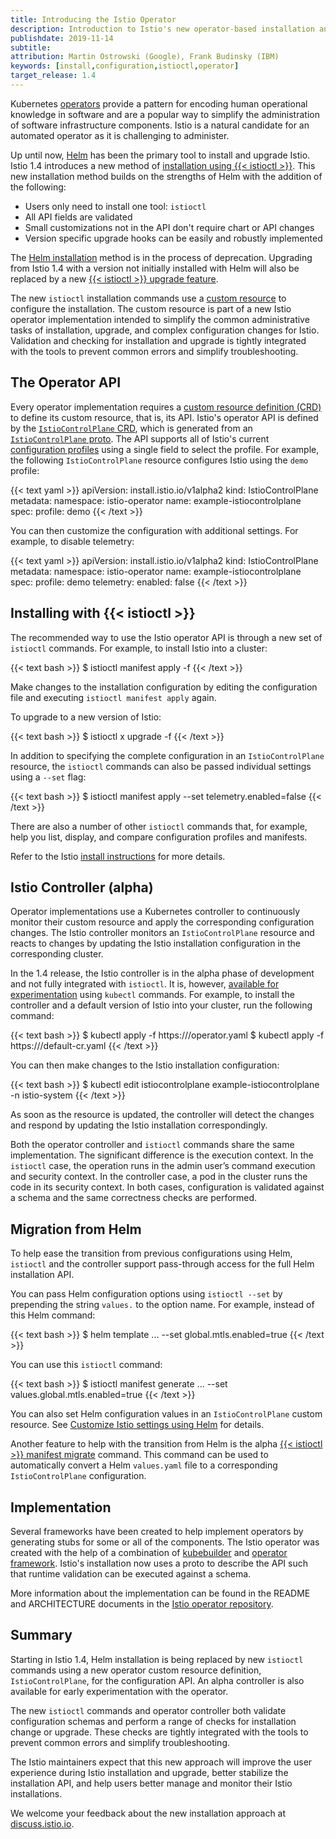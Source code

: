 ```yaml
---
title: Introducing the Istio Operator
description: Introduction to Istio's new operator-based installation and control plane management feature.
publishdate: 2019-11-14
subtitle:
attribution: Martin Ostrowski (Google), Frank Budinsky (IBM)
keywords: [install,configuration,istioctl,operator]
target_release: 1.4
---
```


Kubernetes [operators](https://kubernetes.io/docs/concepts/extend-kubernetes/operator/) provide
a pattern for encoding human operational knowledge in software and are a popular way to simplify
the administration of software infrastructure components. Istio is a natural candidate for an automated
operator as it is challenging to administer.

Up until now, [Helm](https://github.com/helm/helm) has been the primary tool to install and upgrade Istio.
Istio 1.4 introduces a new method of [installation using {{< istioctl >}}](/docs/setup/install/istioctl/).
This new installation method builds on the strengths of Helm with the addition of the
following:

- Users only need to install one tool: `istioctl`
- All API fields are validated
- Small customizations not in the API don't require chart or API changes
- Version specific upgrade hooks can be easily and robustly implemented

The [Helm installation](https://archive.istio.io/1.4/docs/setup/install/helm/) method is in the process of deprecation. Upgrading from Istio
1.4 with a version not initially installed with Helm will also be replaced by a new
[{{< istioctl >}} upgrade feature](https://archive.istio.io/v1.4/docs/setup/upgrade/istioctl-upgrade/).

The new `istioctl` installation commands use a
[custom resource](https://kubernetes.io/docs/concepts/extend-kubernetes/api-extension/custom-resources/)
to configure the installation. The custom resource is part of a new Istio operator
implementation intended to simplify the common administrative tasks of installation, upgrade,
and complex configuration changes for Istio. Validation and checking for installation and upgrade
is tightly integrated with the tools to prevent common errors and simplify troubleshooting.

## The Operator API

Every operator implementation requires a
[custom resource definition (CRD)](https://kubernetes.io/docs/concepts/extend-kubernetes/api-extension/custom-resources/#customresourcedefinitions)
to define its custom resource, that is, its API. Istio's operator API is defined by the
[`IstioControlPlane` CRD](https://archive.istio.io/v1.4/docs/reference/config/istio.operator.v1alpha12.pb/),
which is generated from an
[`IstioControlPlane` proto](https://github.com/istio/operator/blob/release-1.4/pkg/apis/istio/v1alpha2/istiocontrolplane_types.proto).
The API supports all of Istio's current [configuration profiles](/docs/setup/additional-setup/config-profiles/)
using a single field to select the profile. For example, the following `IstioControlPlane` resource
configures Istio using the `demo` profile:

{{< text yaml >}}
apiVersion: install.istio.io/v1alpha2
kind: IstioControlPlane
metadata:
  namespace: istio-operator
  name: example-istiocontrolplane
spec:
  profile: demo
{{< /text >}}

You can then customize the configuration with additional settings. For example, to disable telemetry:

{{< text yaml >}}
apiVersion: install.istio.io/v1alpha2
kind: IstioControlPlane
metadata:
  namespace: istio-operator
  name: example-istiocontrolplane
spec:
  profile: demo
  telemetry:
    enabled: false
{{< /text >}}

## Installing with {{< istioctl >}}

The recommended way to use the Istio operator API is through a new set of `istioctl` commands.
For example, to install Istio into a cluster:

{{< text bash >}}
$ istioctl manifest apply -f <your-istiocontrolplane-customresource>
{{< /text >}}

Make changes to the installation configuration by editing the configuration file and executing
`istioctl manifest apply` again.

To upgrade to a new version of Istio:

{{< text bash >}}
$ istioctl x upgrade -f <your-istiocontrolplane-config-changes>
{{< /text >}}

In addition to specifying the complete configuration in an `IstioControlPlane` resource,
the `istioctl` commands can also be passed individual settings using a `--set` flag:

{{< text bash >}}
$ istioctl manifest apply --set telemetry.enabled=false
{{< /text >}}

There are also a number of other `istioctl` commands that, for example, help you list, display,
and compare configuration profiles and manifests.

Refer to the Istio [install instructions](/docs/setup/install/istioctl) for more details.

## Istio Controller (alpha)

Operator implementations use a Kubernetes controller to continuously monitor their custom resource
and apply the corresponding configuration changes. The Istio controller monitors an `IstioControlPlane`
resource and reacts to changes by updating the Istio installation configuration in the corresponding cluster.

In the 1.4 release, the Istio controller is in the alpha phase of development and not fully
integrated with `istioctl`. It is, however,
[available for experimentation](https://archive.istio.io/v1.23/docs/setup/install/operator/) using `kubectl` commands.
For example, to install the controller and a default version of Istio into your cluster,
run the following command:

{{< text bash >}}
$ kubectl apply -f https://<repo URL>/operator.yaml
$ kubectl apply -f https://<repo URL>/default-cr.yaml
{{< /text >}}

You can then make changes to the Istio installation configuration:

{{< text bash >}}
$ kubectl edit istiocontrolplane example-istiocontrolplane -n istio-system
{{< /text >}}

As soon as the resource is updated, the controller will detect the changes and respond by updating
the Istio installation correspondingly.

Both the operator controller and `istioctl` commands share the same implementation. The significant
difference is the execution context. In the `istioctl` case, the operation runs in the admin user’s
command execution and security context. In the controller case, a pod in the cluster runs the code
in its security context. In both cases, configuration is validated against a schema and the same correctness
checks are performed.

## Migration from Helm

To help ease the transition from previous configurations using Helm,
`istioctl` and the controller support pass-through access for the full Helm installation API.

You can pass Helm configuration options using `istioctl --set` by prepending the string `values.` to the option name.
For example, instead of this Helm command:

{{< text bash >}}
$ helm template ... --set global.mtls.enabled=true
{{< /text >}}

You can use this `istioctl` command:

{{< text bash >}}
$ istioctl manifest generate ... --set values.global.mtls.enabled=true
{{< /text >}}

You can also set Helm configuration values in an `IstioControlPlane` custom resource.
See [Customize Istio settings using Helm](/docs/setup/install/istioctl/#customize-istio-settings-using-the-helm-api)
for details.

Another feature to help with the transition from Helm is the alpha
[{{< istioctl >}} manifest migrate](/docs/reference/commands/istioctl/#istioctl-manifest-migrate) command.
This command can be used to automatically convert a Helm `values.yaml` file to a corresponding
`IstioControlPlane` configuration.

## Implementation

Several frameworks have been created to help implement operators by generating stubs for some or all of
the components. The Istio operator was created with the help of a combination of
[kubebuilder](https://github.com/kubernetes-sigs/kubebuilder) and
[operator framework](https://github.com/operator-framework). Istio's installation now uses a proto to
describe the API such that runtime validation can be executed against a schema.

More information about the implementation can be found in the README and ARCHITECTURE documents
in the [Istio operator repository](https://github.com/istio/operator).

## Summary

Starting in Istio 1.4, Helm installation is being replaced by new `istioctl` commands using
a new operator custom resource definition, `IstioControlPlane`, for the configuration API.
An alpha controller is also available for early experimentation with the operator.

The new `istioctl` commands and operator controller both validate configuration schemas and perform a range of
checks for installation change or upgrade. These checks are tightly integrated with the tools to prevent
common errors and simplify troubleshooting.

The Istio maintainers expect that this new approach will improve the user experience during Istio
installation and upgrade, better stabilize the installation API, and help users better manage and
monitor their Istio installations.

We welcome your feedback about the new installation approach at [discuss.istio.io](https://discuss.istio.io/).
